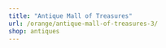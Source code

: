```yaml
---
title: "Antique Mall of Treasures"
url: /orange/antique-mall-of-treasures-3/
shop: antiques
---
```

